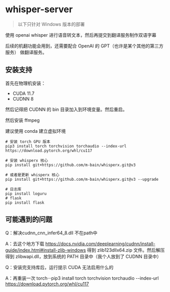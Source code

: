 # whisper-server

> 以下只针对 Windows 版本的部署

使用 openai whisper 进行语音转文本，然后再提交到翻译服务制作双语字幕

后续的机翻功能会用到，还需要配合 OpenAI 的 GPT（也许是某个其他的第三方服务） 做翻译服务。

## 安装支持

首先在物理机安装：

* CUDA 11.7
* CUDNN 8

然后记得把 CUDNN 的 bin 目录加入到环境变量。然后重启。

然后安装 ffmpeg

建议使用 conda 建立虚拟环境

```shell
# 安装 torch GPU 版本
pip3 install torch torchvision torchaudio --index-url https://download.pytorch.org/whl/cu117

# 安装 whisperx 核心
pip install git+https://github.com/m-bain/whisperx.git@v3

# 或者是更新 whisperx 核心
pip install git+https://github.com/m-bain/whisperx.git@v3 --upgrade

# 日志库
pip install loguru
# flask
pip install flask
```

## 可能遇到的问题

Q：解决cudnn_cnn_infer64_8.dll 不在path中

A：去这个地方下载 https://docs.nvidia.com/deeplearning/cudnn/install-guide/index.html#install-zlib-windows  得到 zlib123dllx64.zip 文件。然后解压得到 zlibwapi.dll，放到系统的 PATH 目录中（我个人放到了 CUDNN 目录中）

Q：安装完支持库后，运行提示 CUDA 无法启用什么的

A：再重装一次 torch···pip3 install torch torchvision torchaudio --index-url https://download.pytorch.org/whl/cu117
